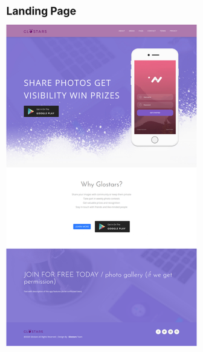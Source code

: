 # Landing Page
![alt text](https://github.com/Maxyee/Glostars_Web_Template/blob/master/landingPage2020/images/demo.png)
